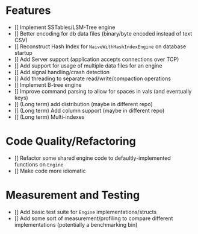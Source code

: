 # Features
- [] Implement SSTables/LSM-Tree engine
- [] Better encoding for db data files (binary/byte encoded instead of text CSV)
- [] Reconstruct Hash Index for `NaiveWithHashIndexEngine` on database startup
- [] Add Server support (application accepts connections over TCP)
- [] Add support for usage of multiple data files for an engine
- [] Add signal handling/crash detection
- [] Add threading to separate read/write/compaction operations
- [] Implement B-tree engine
- [] Improve command parsing to allow for spaces in vals (and eventually keys)
- [] (Long term) add distribution (maybe in different repo)
- [] (Long term) Add column support (maybe in different repo)
- [] (Long term) Multi-indexes

# Code Quality/Refactoring
- [] Refactor some shared engine code to defaultly-implemented functions on `Engine`
- [] Make code more idiomatic

# Measurement and Testing
- [] Add basic test suite for `Engine` implementations/structs
- [] Add some sort of measurement/profiling to compare different implementations (potentially a benchmarking bin)